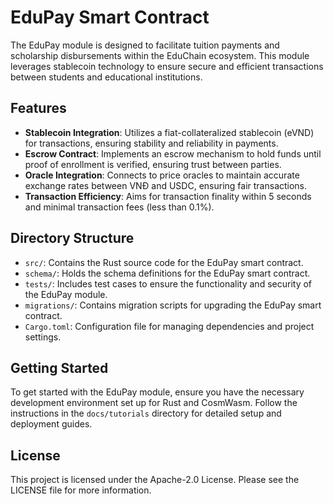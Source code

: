 # EduPay Smart Contract

The EduPay module is designed to facilitate tuition payments and scholarship disbursements within the EduChain ecosystem. This module leverages stablecoin technology to ensure secure and efficient transactions between students and educational institutions.

## Features

- **Stablecoin Integration**: Utilizes a fiat-collateralized stablecoin (eVND) for transactions, ensuring stability and reliability in payments.
- **Escrow Contract**: Implements an escrow mechanism to hold funds until proof of enrollment is verified, ensuring trust between parties.
- **Oracle Integration**: Connects to price oracles to maintain accurate exchange rates between VNĐ and USDC, ensuring fair transactions.
- **Transaction Efficiency**: Aims for transaction finality within 5 seconds and minimal transaction fees (less than 0.1%).

## Directory Structure

- `src/`: Contains the Rust source code for the EduPay smart contract.
- `schema/`: Holds the schema definitions for the EduPay smart contract.
- `tests/`: Includes test cases to ensure the functionality and security of the EduPay module.
- `migrations/`: Contains migration scripts for upgrading the EduPay smart contract.
- `Cargo.toml`: Configuration file for managing dependencies and project settings.

## Getting Started

To get started with the EduPay module, ensure you have the necessary development environment set up for Rust and CosmWasm. Follow the instructions in the `docs/tutorials` directory for detailed setup and deployment guides.

## License

This project is licensed under the Apache-2.0 License. Please see the LICENSE file for more information.